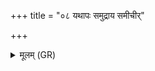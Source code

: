 +++
title = "०८ यथापः समुद्राय समीचीर्"

+++
<details><summary>मूलम् (GR)</summary>

यथापः समुद्राय  
समीचीर् वहथ श्रियम् ।  
एवा राष्ट्राय मे देवाः  
सम्यञ्चो वहत श्रियम् ॥
</details>